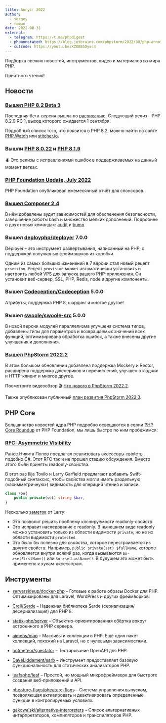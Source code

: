 ```yaml
---
title: Август 2022
author:
  - sergey
  - roman
date: 2022-08-31
external:
  - telegram: https://t.me/phpdigest
  - phpannotated: https://blog.jetbrains.com/phpstorm/2022/08/php-annotated-august-2022/
  - cutcode: https://youtu.be/XZOBB5Dysc4
---
```


Подборка свежих новостей, инструментов, видео и материалов из мира PHP.

Приятного чтения!

## Новости

### [Вышел PHP 8.2 Beta 3](https://www.php.net/archive/2022.php#2022-08-18-1)

Последняя бета-версия вышла по [расписанию](https://wiki.php.net/todo/php82). Следующий релиз – PHP 8.2.0 RC 1, выход
которого ожидается 1 сентября.

Подробный список того, что появится в PHP 8.2, можно найти на сайте [PHP.Watch](https://php.watch/versions/8.2)
или [stitcher.io](https://stitcher.io/blog/new-in-php-82).

### Вышли [PHP 8.0.22](https://www.php.net/archive/2022.php#2022-08-04-1) и [PHP 8.1.9](https://www.php.net/archive/2022.php#2022-08-04-3)

🪲 Это релизы с исправлениями ошибок в поддерживаемых на данный момент ветках.

### [PHP Foundation Update, July 2022](https://thephp.foundation/blog/2022/08/04/php-foundation-update-july-2022/)

PHP Foundation опубликовал ежемесячный отчёт для спонсоров.

### [Вышел Composer 2.4](https://blog.packagist.com/composer-2-4/)

В нём добавлены аудит зависимостей для обеспечения безопасности, завершение работы bash и множество мелких дополнений.
Подробнее о двух новых командах: [audit](https://php.watch/articles/composer-audit)
и [bump](https://php.watch/articles/composer-bump).

### Вышел [deployphp/deployer](https://github.com/deployphp/deployer/releases/tag/v7.0.0) 7.0.0

Deployer – это инструмент развёртывания, написанный на PHP, с поддержкой популярных фреймворков из коробки.

Одним из самых больших изменений в 7 версии стал новый рецепт `provision`. Рецепт `provision` может автоматически
установить и настроить любой VPS для запуска вашего PHP-приложения. Он установит веб-сервер, SSL, PHP, Redis, node и
другие компоненты.

### Вышел [Codeception/Codeception](https://codeception.com/07-28-2022/codeception-5.html) 5.0.0

Атрибуты, поддержка PHP 8, шардинг и многое другое!

### Вышел [swoole/swoole-src](https://github.com/swoole/swoole-src) 5.0.0

В новой версии модулей параллелизма улучшена система типов, добавлены типы для параметров и возвращаемых значений всех
функций, оптимизирована обработка ошибок, а также внесены другие улучшения и дополнения.

### [Вышел PhpStorm 2022.2](https://www.jetbrains.com/ru-ru/phpstorm/whatsnew/2022-2/)

В этом большом обновлении добавлена поддержка Mockery и Rector, расширена поддержка дженериков и перечислений, улучшен
отладчик и HTTP-клиент и многое другое.

Посмотрите видеообзор 🎬 [Что нового в PhpStorm 2022.2](https://www.youtube.com/watch?v=d0lwc6yjFlc).

Также опубликован
публичный [план развития PhpStorm 2022.3](https://blog.jetbrains.com/phpstorm/2022/08/what-s-next-phpstorm-2022-3-roadmap/).

## PHP Core

Большинство новостей ядра PHP подробно освещаются в
серии [PHP Core Roundup](https://thephp.foundation/blog/tag/roundup/) от PHP Foundation, мы лишь быстро по ним
пробежимся:

### [RFC: Asymmetric Visibility](https://wiki.php.net/rfc/asymmetric-visibility)

Ранее Никита Попов предлагал реализовать аксессоры свойств подобно C#. Этот RFC так и не прошел стадию обсуждения.
Вместо этого были приняты readonly-свойства.

В этот раз Ilija Tovilo и Larry Garfield предлагают добавить Swift-подобный синтаксис, чтобы свойства могли иметь
раздельную («асимметричную») видимость для операций чтения и записи.

```php
class Foo{
    public private(set) string $bar,
}
```

Несколько [заметок](https://externals.io/message/118353) от Larry:

- Это позволит решить проблему клонируемости readonly-свойств.
- Это исправит наследование с readonly. В нынешнем виде readonly можно установить только из области видимости `private`,
  но не из области видимости `protected`.
- Это было бы полезно для свойства, которое перестраивается из других свойств.
  Например, `public private(set) $fullName`, которое обновляется внутри всякий раз, когда
  вызываются `$o->setFirstName()` или `$o->setLastName()`. В будущем это может быть применено к хукам-аксессорам.

## Инструменты

- [serversideup/docker-php](https://github.com/serversideup/docker-php) – Готовые к работе образы Docker для PHP.
  Оптимизированы для Laravel, WordPress и других фреймворков.

- [Crell/Serde](https://github.com/Crell/Serde) – Надежная библиотека Serde (сериализация/десериализация) для PHP 8.

- [statix-php/server](https://github.com/statix-php/server) – Объектно-ориентированная обёртка вокруг встроенного в PHP
  сервера.

- [aimeos/map](https://github.com/aimeos/map) – Массивы и коллекции в PHP. Ещё один пакет коллекций, похожий на Laravel,
  но с нулевыми зависимостями.

- [hotmeteor/spectator](https://github.com/hotmeteor/spectator) – Тестирование OpenAPI для PHP.

- [DaveLiddament/sarb](https://github.com/DaveLiddament/sarb) – Инструмент предоставляет базовую функциональность для
  статических анализаторов PHP.

- [leafsphp/leaf](https://github.com/leafsphp/leaf) – Простой, но мощный микрофреймворк для быстрого создания
  веб-приложений и API.

- [pheature-flags/pheature-flags](https://github.com/pheature-flags/pheature-flags) – Система управления выпуском,
  позволяющая активировать и деактивировать определенные функции в контролируемых условиях.

- [gakowalski/alternative-interpreters](https://github.com/gakowalski/alternative-interpreters) – Список альтернативных
  интерпретаторов, компиляторов и транспиляторов PHP.
